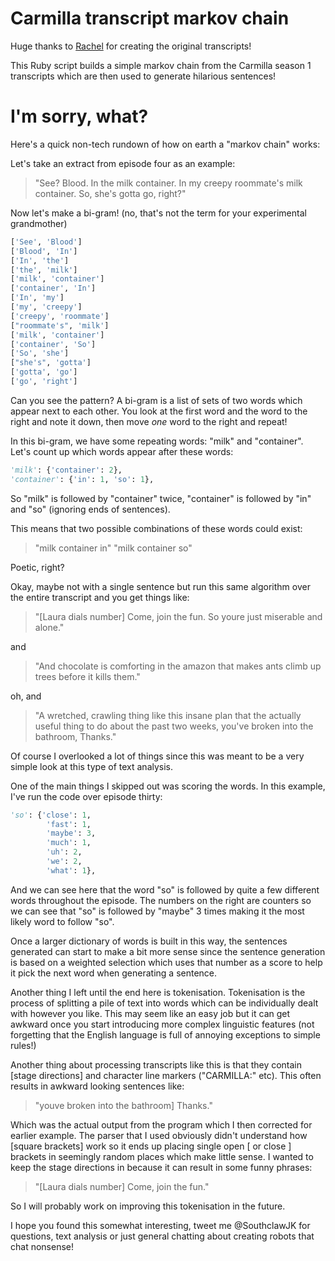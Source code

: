 # Carmilla transcript markov chain

Huge thanks to [Rachel](http://transcribingcarmilla.tumblr.com/episodes) for creating the original transcripts!

This Ruby script builds a simple markov chain from the Carmilla season 1 transcripts which are then used to generate hilarious sentences!

# I'm sorry, what?

Here's a quick non-tech rundown of how on earth a "markov chain" works:

Let's take an extract from episode four as an example:

> "See? Blood. In the milk container. In my creepy roommate's milk container. So, she's gotta go, right?"

Now let's make a bi-gram! (no, that's not the term for your experimental grandmother)

```python
['See', 'Blood']
['Blood', 'In']
['In', 'the']
['the', 'milk']
['milk', 'container']
['container', 'In']
['In', 'my']
['my', 'creepy']
['creepy', 'roommate']
["roommate's", 'milk']
['milk', 'container']
['container', 'So']
['So', 'she']
["she's", 'gotta']
['gotta', 'go']
['go', 'right']
```

Can you see the pattern? A bi-gram is a list of sets of two words which appear next to each other. You look at the first word and the word to the right and note it down, then move _one_ word to the right and repeat!

In this bi-gram, we have some repeating words: "milk" and "container". Let's count up which words appear after these words:

```python
'milk': {'container': 2},
'container': {'in': 1, 'so': 1},
```

So "milk" is followed by "container" twice, "container" is followed by "in" and "so" (ignoring ends of sentences).

This means that two possible combinations of these words could exist:

> "milk container in"
> "milk container so"

Poetic, right?

Okay, maybe not with a single sentence but run this same algorithm over the entire transcript and you get things like:

> "[Laura dials number] Come, join the fun. So youre just miserable and alone."

and

> "And chocolate is comforting in the amazon that makes ants climb up trees before it kills them."

oh, and

> "A wretched, crawling thing like this insane plan that the actually useful thing to do about the past two weeks, you've broken into the bathroom, Thanks."

Of course I overlooked a lot of things since this was meant to be a very simple look at this type of text analysis.

One of the main things I skipped out was scoring the words. In this example, I've run the code over episode thirty:

```python
'so': {'close': 1,
        'fast': 1,
        'maybe': 3,
        'much': 1,
        'uh': 2,
        'we': 2,
        'what': 1},
```

And we can see here that the word "so" is followed by quite a few different words throughout the episode. The numbers on the right are counters so we can see that "so" is followed by "maybe" 3 times making it the most likely word to follow "so".

Once a larger dictionary of words is built in this way, the sentences generated can start to make a bit more sense since the sentence generation is based on a weighted selection which uses that number as a score to help it pick the next word when generating a sentence.

Another thing I left until the end here is tokenisation. Tokenisation is the process of splitting a pile of text into words which can be individually dealt with however you like. This may seem like an easy job but it can get awkward once you start introducing more complex linguistic features (not forgetting that the English language is full of annoying exceptions to simple rules!)

Another thing about processing transcripts like this is that they contain [stage directions] and character line markers ("CARMILLA:" etc). This often results in awkward looking sentences like:

> "youve broken into the bathroom] Thanks."

Which was the actual output from the program which I then corrected for earlier example. The parser that I used obviously didn't understand how [square brackets] work so it ends up placing single open [ or close ] brackets in seemingly random places which make little sense. I wanted to keep the stage directions in because it can result in some funny phrases:

> "[Laura dials number] Come, join the fun."

So I will probably work on improving this tokenisation in the future.


I hope you found this somewhat interesting, tweet me @SouthclawJK for questions, text analysis or just general chatting about creating robots that chat nonsense!

